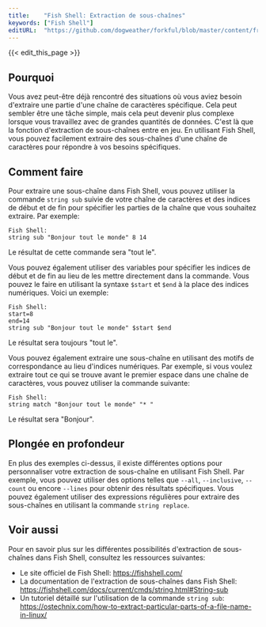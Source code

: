 ```yaml
---
title:    "Fish Shell: Extraction de sous-chaînes"
keywords: ["Fish Shell"]
editURL:  "https://github.com/dogweather/forkful/blob/master/content/fr/fish-shell/extracting-substrings.md"
---
```


{{< edit_this_page >}}

## Pourquoi
Vous avez peut-être déjà rencontré des situations où vous aviez besoin d'extraire une partie d'une chaîne de caractères spécifique. Cela peut sembler être une tâche simple, mais cela peut devenir plus complexe lorsque vous travaillez avec de grandes quantités de données. C'est là que la fonction d'extraction de sous-chaînes entre en jeu. En utilisant Fish Shell, vous pouvez facilement extraire des sous-chaînes d'une chaîne de caractères pour répondre à vos besoins spécifiques.

## Comment faire
Pour extraire une sous-chaîne dans Fish Shell, vous pouvez utiliser la commande `string sub` suivie de votre chaîne de caractères et des indices de début et de fin pour spécifier les parties de la chaîne que vous souhaitez extraire. Par exemple:
```
Fish Shell:
string sub "Bonjour tout le monde" 8 14
```
Le résultat de cette commande sera "tout le".

Vous pouvez également utiliser des variables pour spécifier les indices de début et de fin au lieu de les mettre directement dans la commande. Vous pouvez le faire en utilisant la syntaxe `$start` et `$end` à la place des indices numériques. Voici un exemple:
```
Fish Shell:
start=8
end=14
string sub "Bonjour tout le monde" $start $end
```
Le résultat sera toujours "tout le".

Vous pouvez également extraire une sous-chaîne en utilisant des motifs de correspondance au lieu d'indices numériques. Par exemple, si vous voulez extraire tout ce qui se trouve avant le premier espace dans une chaîne de caractères, vous pouvez utiliser la commande suivante:
```
Fish Shell:
string match "Bonjour tout le monde" "* "
```
Le résultat sera "Bonjour".

## Plongée en profondeur
En plus des exemples ci-dessus, il existe différentes options pour personnaliser votre extraction de sous-chaîne en utilisant Fish Shell. Par exemple, vous pouvez utiliser des options telles que `--all`, `--inclusive`, `--count` ou encore `--lines` pour obtenir des résultats spécifiques. Vous pouvez également utiliser des expressions régulières pour extraire des sous-chaînes en utilisant la commande `string replace`.

## Voir aussi
Pour en savoir plus sur les différentes possibilités d'extraction de sous-chaînes dans Fish Shell, consultez les ressources suivantes:
- Le site officiel de Fish Shell: https://fishshell.com/
- La documentation de l'extraction de sous-chaînes dans Fish Shell: https://fishshell.com/docs/current/cmds/string.html#String-sub
- Un tutoriel détaillé sur l'utilisation de la commande `string sub`: https://ostechnix.com/how-to-extract-particular-parts-of-a-file-name-in-linux/